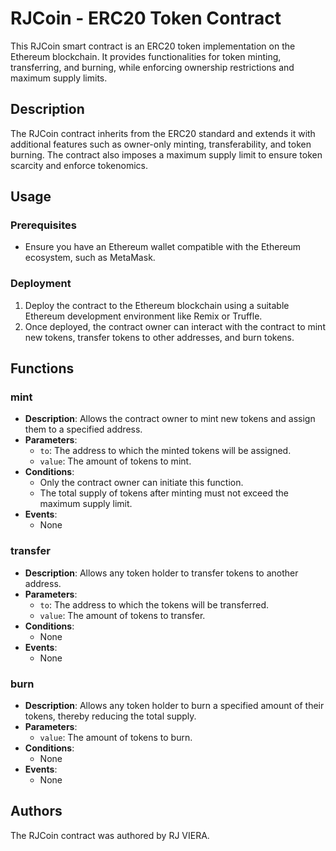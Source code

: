 # RJCoin - ERC20 Token Contract

This RJCoin smart contract is an ERC20 token implementation on the Ethereum blockchain. It provides functionalities for token minting, transferring, and burning, while enforcing ownership restrictions and maximum supply limits.

## Description

The RJCoin contract inherits from the ERC20 standard and extends it with additional features such as owner-only minting, transferability, and token burning. The contract also imposes a maximum supply limit to ensure token scarcity and enforce tokenomics.

## Usage

### Prerequisites

- Ensure you have an Ethereum wallet compatible with the Ethereum ecosystem, such as MetaMask.

### Deployment

1. Deploy the contract to the Ethereum blockchain using a suitable Ethereum development environment like Remix or Truffle.
2. Once deployed, the contract owner can interact with the contract to mint new tokens, transfer tokens to other addresses, and burn tokens.

## Functions

### mint

- **Description**: Allows the contract owner to mint new tokens and assign them to a specified address.
- **Parameters**:
  - `to`: The address to which the minted tokens will be assigned.
  - `value`: The amount of tokens to mint.
- **Conditions**:
  - Only the contract owner can initiate this function.
  - The total supply of tokens after minting must not exceed the maximum supply limit.
- **Events**:
  - None

### transfer

- **Description**: Allows any token holder to transfer tokens to another address.
- **Parameters**:
  - `to`: The address to which the tokens will be transferred.
  - `value`: The amount of tokens to transfer.
- **Conditions**:
  - None
- **Events**:
  - None

### burn

- **Description**: Allows any token holder to burn a specified amount of their tokens, thereby reducing the total supply.
- **Parameters**:
  - `value`: The amount of tokens to burn.
- **Conditions**:
  - None
- **Events**:
  - None

## Authors

The RJCoin contract was authored by RJ VIERA.
